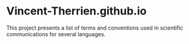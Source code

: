 # Vincent-Therrien.github.io
This project presents a list of terms and conventions used in scientific communications for several languages.
